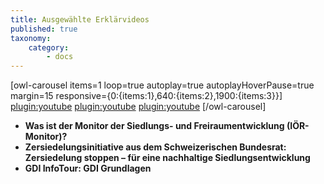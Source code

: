 ```yaml
---
title: Ausgewählte Erklärvideos
published: true
taxonomy:
    category:
        - docs
---
```


[owl-carousel items=1 loop=true autoplay=true autoplayHoverPause=true margin=15 responsive={0:{items:1},640:{items:2},1900:{items:3}}]
[plugin:youtube](https://youtu.be/70Lf00SB7fc)
[plugin:youtube](https://youtu.be/e9x0Oj1-K2Q)
[plugin:youtube](https://youtu.be/Ja7rxTXvR20)
[/owl-carousel]

* **Was ist der Monitor der Siedlungs- und Freiraumentwicklung (IÖR-Monitor)?**
* **Zersiedelungsinitiative aus dem Schweizerischen Bundesrat: Zersiedelung stoppen – für eine nachhaltige Siedlungsentwicklung**
* **GDI InfoTour: GDI Grundlagen**
